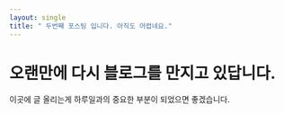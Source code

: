 ```yaml
---
layout: single
title: " 두번째 포스팅 입니다. 아직도 어렵네요."
---
```


# 오랜만에 다시 블로그를 만지고 있답니다.
이곳에 글 올리는게 하루일과의 중요한 부분이 되었으면 좋겠습니다.
